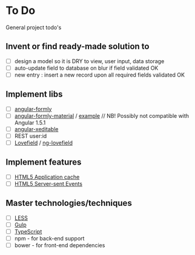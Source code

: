 # To Do

General project todo's

## Invent or find ready-made solution to

- [ ] design a model so it is DRY to view, user input, data storage
- [ ] auto-update field to database on blur if field validated OK
- [ ] new entry : insert a new record upon all required fields validated OK

## Implement libs

- [ ] [angular-formly](http://angular-formly.com/#/)
- [ ] [angular-formly-material](https://github.com/formly-js/angular-formly-templates-material) /
        [example](http://jsbin.com/ximiheweka/edit?html,js,output) // NB! Possibly not compatible
        with Angular 1.5.1
- [ ] [angular-xeditable](https://vitalets.github.io/angular-xeditable/)
- [ ] REST user:id
- [ ] [Lovefield](https://github.com/google/lovefield) / [ng-lovefield](https://github.com/kutomer/ng-lovefield)

## Implement features

 - [ ] [HTML5 Application cache](http://www.w3schools.com/html/html5_app_cache.asp)
 - [ ] [HTML5 Server-sent Events](http://www.w3schools.com/html/html5_serversentevents.asp)

## Master technologies/techniques

- [ ] [LESS](http://lesscss.org/)
- [ ] [Gulp](http://gulpjs.com/)
- [ ] [TypeScript](https://www.typescriptlang.org/)
- [ ] npm - for back-end support
- [ ] bower - for front-end dependencies